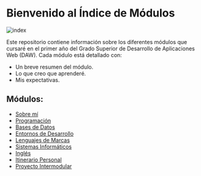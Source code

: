 # Bienvenido al Índice de Módulos

![index](https://via.placeholder.com/800x100?text=Indice)


Este repositorio contiene información sobre los diferentes módulos que cursaré en el primer año del Grado Superior de Desarrollo de Aplicaciones Web (DAW). Cada módulo está detallado con:

- Un breve resumen del módulo.
- Lo que creo que aprenderé.
- Mis expectativas.

## Módulos:

- [Sobre mí](about.md)
- [Programación](programacion.md)
- [Bases de Datos](basesdedatos.md)
- [Entornos de Desarrollo](entornos.md)
- [Lenguajes de Marcas](lenguajes.md)
- [Sistemas Informáticos](sistemas.md)
- [Inglés](ingles.md)
- [Itinerario Personal](itinerario.md)
- [Proyecto Intermodular](pintermodular.md)
